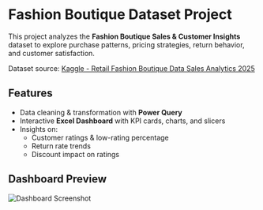# Fashion Boutique Dataset Project

This project analyzes the **Fashion Boutique Sales & Customer Insights** dataset to explore purchase patterns, pricing strategies, return behavior, and customer satisfaction.  

Dataset source: [Kaggle - Retail Fashion Boutique Data Sales Analytics 2025](https://www.kaggle.com/datasets/pratyushpuri/retail-fashion-boutique-data-sales-analytics-2025)  

## Features
- Data cleaning & transformation with **Power Query**
- Interactive **Excel Dashboard** with KPI cards, charts, and slicers
- Insights on:
  - Customer ratings & low-rating percentage
  - Return rate trends
  - Discount impact on ratings

## Dashboard Preview
![Dashboard Screenshot](images/Interactive%20Dashboard%20screenshot.png)
